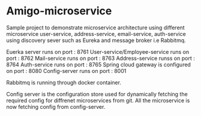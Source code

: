 # Amigo-microservice
Sample project to demonstrate microservice architecture using different microservice user-service, address-service, email-service, auth-service
using discovery sever such as Eureka and message broker i.e Rabbitmq.  

Euerka server runs on port : 8761
User-service/Employee-service runs on port : 8762
Mail-service runs on port : 8763
Address-service runss on port : 8764 
Auth-service runs on port : 8765
Spring cloud gateway is configured on port : 8080
Config-server runs on port : 8001

Rabbitmq is running through docker container.

Config server is the configuration store used for dynamically fetching the required config for diffrenet microservices from git.
All the microservice is now fetching config from config-server.

